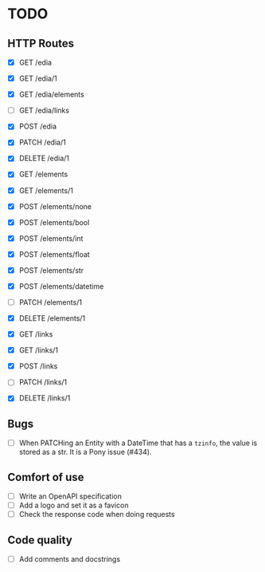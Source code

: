 # TODO

## HTTP Routes

- [x] GET /edia
- [x] GET /edia/1
- [x] GET /edia/elements
- [ ] GET /edia/links
- [x] POST /edia
- [x] PATCH /edia/1
- [x] DELETE /edia/1

- [x] GET /elements
- [x] GET /elements/1
- [x] POST /elements/none
- [x] POST /elements/bool
- [x] POST /elements/int
- [x] POST /elements/float
- [x] POST /elements/str
- [x] POST /elements/datetime
- [ ] PATCH /elements/1
- [x] DELETE /elements/1

- [x] GET /links
- [x] GET /links/1
- [X] POST /links
- [ ] PATCH /links/1
- [x] DELETE /links/1

## Bugs

- [ ] When PATCHing an Entity with a DateTime that has a `tzinfo`, the value is stored as a str. It is a Pony issue (#434).

## Comfort of use

- [ ] Write an OpenAPI specification
- [ ] Add a logo and set it as a favicon
- [ ] Check the response code when doing requests

## Code quality

- [ ] Add comments and docstrings

